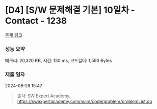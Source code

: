 # [D4] [S/W 문제해결 기본] 10일차 - Contact - 1238 

[문제 링크](https://swexpertacademy.com/main/code/problem/problemDetail.do?contestProbId=AV15B1cKAKwCFAYD) 

### 성능 요약

메모리: 20,320 KB, 시간: 130 ms, 코드길이: 1,593 Bytes

### 제출 일자

2024-08-28 15:47



> 출처: SW Expert Academy, https://swexpertacademy.com/main/code/problem/problemList.do